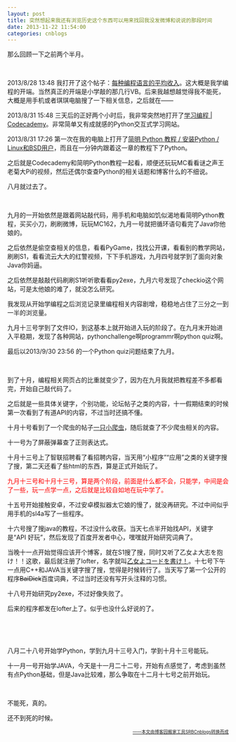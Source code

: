 ```yaml
---
layout: post
title: 突然想起来我还有浏览历史这个东西可以用来找回我没发微博和说说的那段时间
date: 2013-11-22 11:54:00
categories: cnblogs
---
```


<p>那么回顾一下之前两个半月。</p>
<p>&nbsp;</p>
<p>2013/8/28 13:48 我打开了这个帖子：<a href="http://bbs.saraba1st.com/2b/thread-950442-1-1.html">每种编程语言的平均收入</a>。这大概是我学编程的开端。当然真正的开端是小学敲的那几行VB。后来我越想越觉得我不能死，大概是用手机或者琪琪电脑搜了一下相关信息，之后就在&mdash;&mdash;</p>
<p>2013/8/31 15:48 三天后的正好两个小时后，我非常突然地打开了<a href="http://www.codecademy.com/">学习编程 | Codecademy</a>。非常简单又有成就感的Python交互式学习网站。</p>
<p>2013/8/31 17:26 第一次在我的电脑上打开了<a href="http://sebug.net/paper/python/ch02.html">简明 Python 教程 / 安装Python / Linux和BSD用户</a>，而且在一分钟内跟着这一章的教程下了Python。</p>
<p>之后就是Codecademy和简明Python教程一起看，顺便还玩玩MC看看谜之声王老菊大Pi的视频，然后还偶尔查查Python的相关话题和博客什么的不细说。</p>
<p>八月就过去了。</p>
<p>&nbsp;</p>
<p>九月的一开始依然是跟着网站敲代码，用手机和电脑如饥似渴地看简明Python教程，买买小刀，刷刷微博，玩玩MC162，九月一号就把循环语句看完了Java你他娘的。</p>
<p>之后依然是偷空查相关的信息，看看PyGame，找找公开课，看看别的教学网站，刷刷S1，看看流云大大的红警视频，下下手机游戏，九月四号就学到了面向对象Java你妈逼。</p>
<p>之后依然是敲敲代码刷刷S1听听歌看看py2exe，九月六号发现了checkio这个网站，可是太他娘的难了，就没怎么研究。</p>
<p>我发现从开始学编程之后浏览记录里编程相关内容剧增，稳稳地占住了三分之一到一半的浏览量。</p>
<p>九月十三号学到了文件IO，到这基本上就开始进入玩的阶段了。在九月末开始进入平稳期，发现了各种网站，pythonchallenge啊programmr啊python quiz啊。</p>
<p>最后以2013/9/30 23:56 的一个Python quiz问题结束了九月。</p>
<p>&nbsp;</p>
<p>到了十月，编程相关网页占的比重就变少了，因为在九月我就把教程差不多都看完，开始自己敲代码了。</p>
<p>之后就是一些具体关键字，个别功能，论坛帖子之类的内容，十一假期结束的时候第一次看到了有道API的内容，不过当时还搞不懂。</p>
<p>十月十号看到了一个爬虫的帖子<a href="http://matrix.42qu.com/10724693#h26">一只小爬虫</a>，随后就查了不少爬虫相关的内容。</p>
<p>十一号为了屏蔽弹幕查了正则表达式。</p>
<p>十月十三号上了智联招聘看了看招聘内容，当天用&ldquo;小程序&rdquo;&ldquo;应用&rdquo;之类的关键字搜了搜，第二天还看了些html的东西，算是正式开始玩了。</p>
<p><span style="color: #ff0000;">九月十三号和十月十三号，算是两个阶段，前面是什么都不会，只能学，中间是会了一些，玩一点学一点，之后就是比较自如地在玩中学了。</span></p>
<p>十五号开始接触安卓，不过安卓模拟器太它娘的慢了，就没再研究。不过中间似乎用手机的sl4a写了一些程序。</p>
<p>十六号搜了搜java的教程，不过没什么收获。当天七点半开始找API，关键字是&ldquo;API 好玩&rdquo;，然后发现了百度开发者中心，嘿嘿就开始研究词典了。</p>
<p>当晚十一点开始觉得应该开个博客，就在S1搜了搜，同时又听了乙女よ大志を抱け！！这歌，最后就注册了lofter，名字就叫<a href="http://www.lofter.com/message/pythonfornow">乙女よコードを書け！</a>。十七号下午一点用C++和JAVA当关键字搜了搜，觉得是时候转行了。当天写了第一个公开的程序<span style="text-decoration: line-through;">BaiDick</span>百度词典，不过当时还没有写开头注释的习惯。</p>
<p>十八号开始研究py2exe，不过好像失败了。</p>
<p>后来的程序都发在lofter上了。似乎也没什么好说的了。</p>
<p>&nbsp;</p>
<p>&nbsp;</p>
<p>八月二十八号开始学Python，学到九月十三号入门，学到十月十三号能玩。</p>
<p>十一月一号开始学JAVA，今天是十一月二十二号，开始有点感觉了，考虑到虽然有点Python基础，但是Java比较难，那么争取在十二月十七号之前开始玩。</p>
<p>&nbsp;</p>
<p>不能死，真的。</p>
<p>还不到死的时候。</p>

<div align=right><a href="https://github.com/mlxy"><font size=1>——本文由博客园搬家工具SRBCnblogs转换而成</font></a></div>
